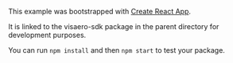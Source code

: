 This example was bootstrapped with [Create React App](https://github.com/facebook/create-react-app).

It is linked to the visaero-sdk package in the parent directory for development purposes.

You can run `npm install` and then `npm start` to test your package.
